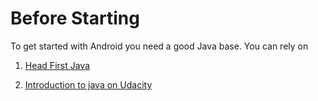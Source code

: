# Before Starting

To get started with Android you need a good Java base. You can rely on 
1. [Head First Java]( http://www.headfirstlabs.com/books/hfjava/)

2. [Introduction to java on Udacity](https://www.udacity.com/course/intro-to-java-programming--cs046)
